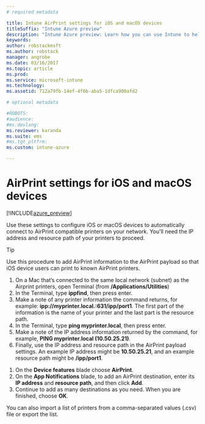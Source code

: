 ```yaml
---
# required metadata

title: Intune AirPrint settings for iOS and macOS devices
titleSuffix: "Intune Azure preview"
description: "Intune Azure preview: Learn how you can use Intune to help automatically connect iOS and macOS devices to AirPrint compatible printers."
keywords:
author: robstackmsft
ms.author: robstack
manager: angrobe
ms.date: 03/16/2017
ms.topic: article
ms.prod:
ms.service: microsoft-intune
ms.technology:
ms.assetid: 712a79fb-14ef-4f6b-aba5-1dfca900afd2

# optional metadata

#ROBOTS:
#audience:
#ms.devlang:
ms.reviewer: karanda
ms.suite: ems
#ms.tgt_pltfrm:
ms.custom: intune-azure

---
```


# AirPrint settings for iOS and macOS devices

[!INCLUDE[azure_preview](../includes/azure_preview.md)]

Use these settings to configure iOS or macOS devices to automatically connect to AirPrint compatible printers on your network. You'll need the IP address and resource path of your printers to proceed.

> [!TIP]
> Use this procedure to add AirPrint information to the AirPrint payload so that iOS device users can print to known AirPrint printers.
>1.	On a Mac that’s connected to the same local network (subnet) as the Airprint printers, open Terminal (from **/Applications/Utilities**)
>2.	In the Terminal, type **ippfind**, then press enter.
>3.	Make a note of any printer information the command returns, for example: **ipp://myprinter.local.:631/ipp/port1**.
The first part of the information is the name of your printer and the last part is the resource path.
>4.	In the Terminal, type **ping myprinter.local**, then press enter.
>5.	Make a note of the IP address information returned by the command, for example, **PING myprinter.local (10.50.25.21)**.
>6.	Finally, use the IP address and resource path in the AirPrint payload settings. An example IP address might be **10.50.25.21**, and an example resource path might be **/ipp/port1**.

1. On the **Device features** blade choose **AirPrint**.
2. On the **App Notifications** blade, to add an AirPrint destination, enter its **IP address** and **resource path**, and then click **Add**.
3. Continue to add as many destinations as you need. When you are finished, choose **OK**.

You can also import a list of printers from a comma-separated values (.csv) file or export the list.